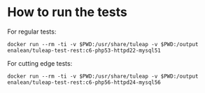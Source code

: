 How to run the tests
====================

For regular tests:

    docker run --rm -ti -v $PWD:/usr/share/tuleap -v $PWD:/output enalean/tuleap-test-rest:c6-php53-httpd22-mysql51

For cutting edge tests:

    docker run --rm -ti -v $PWD:/usr/share/tuleap -v $PWD:/output enalean/tuleap-test-rest:c6-php56-httpd24-mysql56
